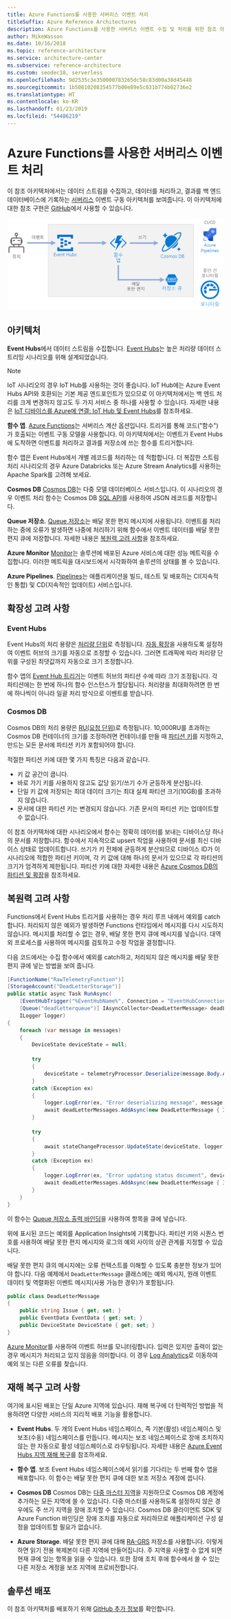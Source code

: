 ```yaml
---
title: Azure Functions를 사용한 서버리스 이벤트 처리
titleSuffix: Azure Reference Architectures
description: Azure Functions를 사용한 서버리스 이벤트 수집 및 처리를 위한 참조 아키텍처
author: MikeWasson
ms.date: 10/16/2018
ms.topic: reference-architecture
ms.service: architecture-center
ms.subservice: reference-architecture
ms.custom: seodec18, serverless
ms.openlocfilehash: 9d2535c3e350000783265dc58c83d00a38d45448
ms.sourcegitcommit: 1b50810208354577b00e89e5c031b774b02736e2
ms.translationtype: HT
ms.contentlocale: ko-KR
ms.lasthandoff: 01/23/2019
ms.locfileid: "54486219"
---
```

# <a name="serverless-event-processing-using-azure-functions"></a>Azure Functions를 사용한 서버리스 이벤트 처리

이 참조 아키텍처에서는 데이터 스트림을 수집하고, 데이터를 처리하고, 결과를 백 엔드 데이터베이스에 기록하는 [서버리스](https://azure.microsoft.com/solutions/serverless/) 이벤트 구동 아키텍처를 보여줍니다. 이 아키텍처에 대한 참조 구현은 [GitHub][github]에서 사용할 수 있습니다.

![Azure Functions를 사용하여 서버리스 이벤트를 처리하기 위한 참조 아키텍처](./_images/serverless-event-processing.png)

## <a name="architecture"></a>아키텍처

**Event Hubs**에서 데이터 스트림을 수집합니다. [Event Hubs][eh]는 높은 처리량 데이터 스트리밍 시나리오를 위해 설계되었습니다.

> [!NOTE]
> IoT 시나리오의 경우 IoT Hub를 사용하는 것이 좋습니다. IoT Hub에는 Azure Event Hubs API와 호환되는 기본 제공 엔드포인트가 있으므로 이 아키텍처에서는 백 엔드 처리를 크게 변경하지 않고도 두 가지 서비스 중 하나를 사용할 수 있습니다. 자세한 내용은 [IoT 디바이스를 Azure에 연결: IoT Hub 및 Event Hubs][iot]를 참조하세요.

**함수 앱**. [Azure Functions][functions]는 서버리스 계산 옵션입니다. 트리거를 통해 코드("함수")가 호출되는 이벤트 구동 모델을 사용합니다. 이 아키텍처에서는 이벤트가 Event Hubs에 도착하면 이벤트를 처리하고 결과를 저장소에 쓰는 함수를 트리거합니다.

함수 앱은 Event Hubs에서 개별 레코드를 처리하는 데 적합합니다. 더 복잡한 스트림 처리 시나리오의 경우 Azure Databricks 또는 Azure Stream Analytics를 사용하는 Apache Spark를 고려해 보세요.

**Cosmos DB** [Cosmos DB][cosmosdb]는 다중 모델 데이터베이스 서비스입니다. 이 시나리오의 경우 이벤트 처리 함수는 Cosmos DB [SQL API][cosmosdb-sql]를 사용하여 JSON 레코드를 저장합니다.

**Queue 저장소**. [Queue 저장소][queue]는 배달 못한 편지 메시지에 사용됩니다. 이벤트를 처리하는 중에 오류가 발생하면 나중에 처리하기 위해 함수에서 이벤트 데이터를 배달 못한 편지 큐에 저장합니다. 자세한 내용은 [복원력 고려 사항](#resiliency-considerations)을 참조하세요.

**Azure Monitor** [Monitor][monitor]는 솔루션에 배포된 Azure 서비스에 대한 성능 메트릭을 수집합니다. 이러한 메트릭을 대시보드에서 시각화하여 솔루션의 상태를 볼 수 있습니다.

**Azure Pipelines**. [Pipelines][pipelines]는 애플리케이션을 빌드, 테스트 및 배포하는 CI(지속적인 통합) 및 CD(지속적인 업데이트) 서비스입니다.

## <a name="scalability-considerations"></a>확장성 고려 사항

### <a name="event-hubs"></a>Event Hubs

Event Hubs의 처리 용량은 [처리량 단위][eh-throughput]로 측정됩니다. [자동 확장][eh-autoscale]을 사용하도록 설정하여 이벤트 허브의 크기를 자동으로 조정할 수 있습니다. 그러면 트래픽에 따라 처리량 단위를 구성된 최댓값까지 자동으로 크기 조정합니다.

함수 앱의 [Event Hub 트리거][eh-trigger]는 이벤트 허브의 파티션 수에 따라 크기 조정됩니다. 각 파티션에는 한 번에 하나의 함수 인스턴스가 할당됩니다. 처리량을 최대화하려면 한 번에 하나씩이 아니라 일괄 처리 방식으로 이벤트를 받습니다.

### <a name="cosmos-db"></a>Cosmos DB

Cosmos DB의 처리 용량은 [RU(요청 단위)][ru]로 측정됩니다. 10,000RU를 초과하는 Cosmos DB 컨테이너의 크기를 조정하려면 컨테이너를 만들 때 [파티션 키][partition-key]를 지정하고, 만드는 모든 문서에 파티션 키가 포함되어야 합니다.

적절한 파티션 키에 대한 몇 가지 특징은 다음과 같습니다.

- 키 값 공간이 큽니다.
- 바로 가기 키를 사용하지 않고도 값당 읽기/쓰기 수가 균등하게 분산됩니다.
- 단일 키 값에 저장되는 최대 데이터 크기는 최대 실제 파티션 크기(10GB)를 초과하지 않습니다.
- 문서에 대한 파티션 키는 변경되지 않습니다. 기존 문서의 파티션 키는 업데이트할 수 없습니다.

이 참조 아키텍처에 대한 시나리오에서 함수는 정확히 데이터를 보내는 디바이스당 하나의 문서를 저장합니다. 함수에서 지속적으로 upsert 작업을 사용하여 문서를 최신 디바이스 상태로 업데이트합니다. 쓰기가 키 전체에 균등하게 분산되므로 디바이스 ID가 이 시나리오에 적합한 파티션 키이며, 각 키 값에 대해 하나의 문서가 있으므로 각 파티션의 크기가 엄격하게 제한됩니다. 파티션 키에 대한 자세한 내용은 [Azure Cosmos DB의 파티션 및 확장][cosmosdb-scale]을 참조하세요.

## <a name="resiliency-considerations"></a>복원력 고려 사항

Functions에서 Event Hubs 트리거를 사용하는 경우 처리 루프 내에서 예외를 catch합니다. 처리되지 않은 예외가 발생하면 Functions 런타임에서 메시지를 다시 시도하지 않습니다. 메시지를 처리할 수 없는 경우, 배달 못한 편지 큐에 메시지를 넣습니다. 대역 외 프로세스를 사용하여 메시지를 검토하고 수정 작업을 결정합니다.

다음 코드에서는 수집 함수에서 예외를 catch하고, 처리되지 않은 메시지를 배달 못한 편지 큐에 넣는 방법을 보여 줍니다.

```csharp
[FunctionName("RawTelemetryFunction")]
[StorageAccount("DeadLetterStorage")]
public static async Task RunAsync(
    [EventHubTrigger("%EventHubName%", Connection = "EventHubConnection", ConsumerGroup ="%EventHubConsumerGroup%")]EventData[] messages,
    [Queue("deadletterqueue")] IAsyncCollector<DeadLetterMessage> deadLetterMessages,
    ILogger logger)
{
    foreach (var message in messages)
    {
        DeviceState deviceState = null;

        try
        {
            deviceState = telemetryProcessor.Deserialize(message.Body.Array, logger);
        }
        catch (Exception ex)
        {
            logger.LogError(ex, "Error deserializing message", message.SystemProperties.PartitionKey, message.SystemProperties.SequenceNumber);
            await deadLetterMessages.AddAsync(new DeadLetterMessage { Issue = ex.Message, EventData = message });
        }

        try
        {
            await stateChangeProcessor.UpdateState(deviceState, logger);
        }
        catch (Exception ex)
        {
            logger.LogError(ex, "Error updating status document", deviceState);
            await deadLetterMessages.AddAsync(new DeadLetterMessage { Issue = ex.Message, EventData = message, DeviceState = deviceState });
        }
    }
}
```

이 함수는 [Queue 저장소 출력 바인딩][queue-binding]을 사용하여 항목을 큐에 넣습니다.

위에 표시된 코드는 예외를 Application Insights에 기록합니다. 파티션 키와 시퀀스 번호를 사용하여 배달 못한 편지 메시지와 로그의 예외 사이의 상관 관계를 지정할 수 있습니다.

배달 못한 편지 큐의 메시지에는 오류 컨텍스트를 이해할 수 있도록 충분한 정보가 있어야 합니다. 다음 예제에서 `DeadLetterMessage` 클래스에는 예외 메시지, 원래 이벤트 데이터 및 역렬화된 이벤트 메시지(사용 가능한 경우)가 포함됩니다.

```csharp
public class DeadLetterMessage
{
    public string Issue { get; set; }
    public EventData EventData { get; set; }
    public DeviceState DeviceState { get; set; }
}
```

[Azure Monitor][monitor]를 사용하여 이벤트 허브를 모니터링합니다. 입력은 있지만 출력이 없는 경우 메시지가 처리되고 있지 않음을 의미합니다. 이 경우 [Log Analytics][log-analytics]로 이동하여 예외 또는 다른 오류를 찾습니다.

## <a name="disaster-recovery-considerations"></a>재해 복구 고려 사항

여기에 표시된 배포는 단일 Azure 지역에 있습니다. 재해 복구에 더 탄력적인 방법을 적용하려면 다양한 서비스의 지리적 배포 기능을 활용합니다.

- **Event Hubs**. 두 개의 Event Hubs 네임스페이스, 즉 기본(활성) 네임스페이스 및 보조(수동) 네임스페이스를 만듭니다. 메시지는 보조 네임스페이스로 장애 조치하지 않는 한 자동으로 활성 네임스페이스로 라우팅됩니다. 자세한 내용은 [Azure Event Hubs 지역 재해 복구][eh-dr]를 참조하세요.

- **함수 앱**. 보조 Event Hubs 네임스페이스에서 읽기를 기다리는 두 번째 함수 앱을 배포합니다. 이 함수는 배달 못한 편지 큐에 대한 보조 저장소 계정에 씁니다.

- **Cosmos DB** Cosmos DB는 [다중 마스터 지역][cosmosdb-geo]을 지원하므로 Cosmos DB 계정에 추가하는 모든 지역에 쓸 수 있습니다. 다중 마스터를 사용하도록 설정하지 않은 경우에도 주 쓰기 지역을 장애 조치할 수 있습니다. Cosmos DB 클라이언트 SDK 및 Azure Function 바인딩은 장애 조치를 자동으로 처리하므로 애플리케이션 구성 설정을 업데이트할 필요가 없습니다.

- **Azure Storage**. 배달 못한 편지 큐에 대해 [RA-GRS][ra-grs] 저장소를 사용합니다. 이렇게 하면 읽기 전용 복제본이 다른 지역에 만들어집니다. 주 지역을 사용할 수 없게 되면 현재 큐에 있는 항목을 읽을 수 있습니다. 또한 장애 조치 후에 함수에서 쓸 수 있는 다른 저장소 계정을 보조 지역에 프로비전합니다.

## <a name="deploy-the-solution"></a>솔루션 배포

이 참조 아키텍처를 배포하기 위해 [GitHub 추가 정보][readme]를 확인합니다.

<!-- links -->

[cosmosdb]: /azure/cosmos-db/introduction
[cosmosdb-geo]: /azure/cosmos-db/distribute-data-globally
[cosmosdb-scale]: /azure/cosmos-db/partition-data
[cosmosdb-sql]: /azure/cosmos-db/sql-api-introduction
[eh]: /azure/event-hubs/
[eh-autoscale]: /azure/event-hubs/event-hubs-auto-inflate
[eh-dr]: /azure/event-hubs/event-hubs-geo-dr
[eh-throughput]: /azure/event-hubs/event-hubs-features#throughput-units
[eh-trigger]: /azure/azure-functions/functions-bindings-event-hubs
[functions]: /azure/azure-functions/functions-overview
[iot]: /azure/iot-hub/iot-hub-compare-event-hubs
[log-analytics]: /azure/log-analytics/log-analytics-queries
[monitor]: /azure/azure-monitor/overview
[partition-key]: /azure/cosmos-db/partition-data
[pipelines]: /azure/devops/pipelines/index
[queue]: /azure/storage/queues/storage-queues-introduction
[queue-binding]: /azure/azure-functions/functions-bindings-storage-queue#output
[ra-grs]: /azure/storage/common/storage-redundancy-grs
[ru]: /azure/cosmos-db/request-units

[github]: https://github.com/mspnp/serverless-reference-implementation
[readme]: https://github.com/mspnp/serverless-reference-implementation/blob/master/README.md
